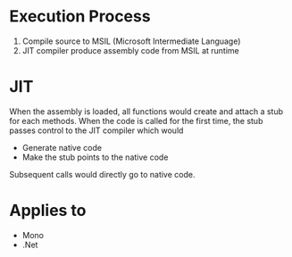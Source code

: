 # Execution Process

1. Compile source to MSIL (Microsoft Intermediate Language)
2. JIT compiler produce assembly code from MSIL at runtime

# JIT

When the assembly is loaded, all functions would create and attach a stub for
each methods. When the code is called for the first time, the stub passes
control to the JIT compiler which would

- Generate native code
- Make the stub points to the native code

Subsequent calls would directly go to native code.

# Applies to

- Mono
- .Net
